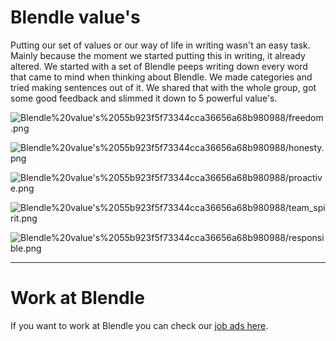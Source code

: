 # Blendle value's

Putting our set of values or our way of life in writing wasn't an easy task. Mainly because the moment we started putting this in writing, it already altered. We started with a set of Blendle peeps writing down every word that came to mind when thinking about Blendle. We made categories and tried making sentences out of it. We shared that with the whole group, got some good feedback and slimmed it down to 5 powerful value's.

![Blendle%20value's%2055b923f5f73344cca36656a68b980988/freedom.png](Blendle%20value's%2055b923f5f73344cca36656a68b980988/freedom.png)

![Blendle%20value's%2055b923f5f73344cca36656a68b980988/honesty.png](Blendle%20value's%2055b923f5f73344cca36656a68b980988/honesty.png)

![Blendle%20value's%2055b923f5f73344cca36656a68b980988/proactive.png](Blendle%20value's%2055b923f5f73344cca36656a68b980988/proactive.png)

![Blendle%20value's%2055b923f5f73344cca36656a68b980988/team_spirit.png](Blendle%20value's%2055b923f5f73344cca36656a68b980988/team_spirit.png)

![Blendle%20value's%2055b923f5f73344cca36656a68b980988/responsible.png](Blendle%20value's%2055b923f5f73344cca36656a68b980988/responsible.png)

---

# Work at Blendle

If you want to work at Blendle you can check our [job ads here](https://blendle.homerun.co/).